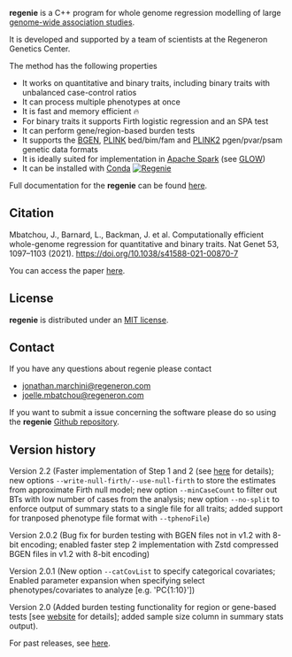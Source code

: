 **regenie** is a C++ program for whole genome regression modelling of large [genome-wide association studies](https://en.wikipedia.org/wiki/Genome-wide_association_study).

It is developed and supported by a team of scientists at the Regeneron Genetics Center.

The method has the following properties

- It works on quantitative and binary traits, including binary traits with unbalanced case-control ratios
- It can process multiple phenotypes at once
- It is fast and memory efficient 🔥
- For binary traits it supports Firth logistic regression and an SPA test
- It can perform gene/region-based burden tests
- It supports the [BGEN](https://www.well.ox.ac.uk/~gav/bgen_format/), [PLINK](https://www.cog-genomics.org/plink/1.9/formats#bed) bed/bim/fam and [PLINK2](https://www.cog-genomics.org/plink/2.0/formats#pgen) pgen/pvar/psam genetic data formats
- It is ideally suited for implementation in [Apache Spark](https://spark.apache.org/) (see [GLOW](https://projectglow.io/))
- It can be installed with [Conda](https://anaconda.org/bioconda/regenie) [![Regenie](https://anaconda.org/bioconda/regenie/badges/installer/conda.svg)](https://anaconda.org/bioconda/regenie)

Full documentation for the **regenie** can be found [here](https://rgcgithub.github.io/regenie/).

## Citation 
Mbatchou, J., Barnard, L., Backman, J. et al. Computationally efficient whole-genome regression for quantitative and binary traits. Nat Genet 53, 1097–1103 (2021). https://doi.org/10.1038/s41588-021-00870-7

You can access the paper [here](https://doi.org/10.1038/s41588-021-00870-7).

## License

**regenie** is distributed under an [MIT license](https://github.com/rgcgithub/regenie/blob/master/LICENSE).

## Contact
If you have any questions about regenie please contact

- <jonathan.marchini@regeneron.com>
- <joelle.mbatchou@regeneron.com>

If you want to submit a issue concerning the software please do so
using the **regenie** [Github repository](https://github.com/rgcgithub/regenie/issues).


## Version history
Version 2.2 (Faster implementation of Step 1 and 2 (see [here](https://rgcgithub.github.io/regenie/performance/#new-timings-improvements) for details); new options `--write-null-firth/--use-null-firth` to store the estimates from approximate Firth null model; new option `--minCaseCount` to filter out BTs with low number of cases from the analysis; new option `--no-split` to enforce output of summary stats to a single file for all traits; added support for tranposed phenotype file format with `--tphenoFile`)

Version 2.0.2 (Bug fix for burden testing with BGEN files not in v1.2 with 8-bit encoding; enabled faster step 2 implementation with Zstd compressed BGEN files in v1.2 with 8-bit encoding)

Version 2.0.1 (New option `--catCovList` to specify categorical covariates; Enabled parameter expansion when specifying select phenotypes/covariates to analyze [e.g. 'PC{1:10}'])

Version 2.0 (Added burden testing functionality for region or gene-based tests [see [website](https://rgcgithub.github.io/regenie/options/#burden-testing) for details]; added sample size column in summary stats output).

For past releases, see [here](RELEASE_LOG.md).

